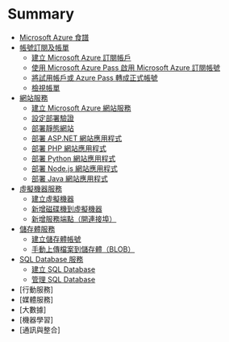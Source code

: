 # Summary

* [Microsoft Azure 食譜](README.md)
* [帳號訂閱及帳單](chapter01/README.md)
   * [建立 Microsoft Azure 訂閱帳戶](chapter01/01_signup.md)
   * [使用 Microsoft Azure Pass 啟用 Microsoft Azure 訂閱帳號](chapter01/02_azurepass.md)
   * [將試用帳戶或 Azure Pass 轉成正式帳號](chapter01/03_migrate_subscription.md)
   * [檢視帳單](chapter01/04_view_the_bill.md)
* [網站服務](chapter02/README.md)
   * [建立 Microsoft Azure 網站服務](chapter02/01_create_a_website.md)
   * [設定部署驗證](chapter02/02_configure_authentication.md)
   * [部署靜態網站](chapter02/03_deploy_static_website.md)
   * [部署 ASP.NET 網站應用程式](chapter02/04_deploy_aspnet_website.md)
   * [部署 PHP 網站應用程式](chapter02/05_deploy_php_website.md)
   * [部署 Python 網站應用程式](chapter02/06_deploy_python_website.md)
   * [部署 Node.js 網站應用程式](chapter02/07_deploy_nodejs_website.md)
   * [部署 Java 網站應用程式](chapter02/08_deploy_java_website.md)
* [虛擬機器服務](chapter03/README.md)
   * [建立虛擬機器](chapter03/01_create_virtual_machine.md)
   * [新增磁碟機到虛擬機器](chapter03/02_attach_a_new_disk.md)
   * [新增服務端點（開連接埠）](chapter03/03_create_endpoint.md)
* [儲存體服務](chapter04/README.md)
   * [建立儲存體帳號](chapter04/01_create_storage_account.md)
   * [手動上傳檔案到儲存體（BLOB）](chapter04/02_manual_upload_files_to_storage_blob.md)
* [SQL Database 服務](chapter05/README.md)
   * [建立 SQL Database](chapter05/01_create_sql_database.md)
   * [管理 SQL Database](chapter05/02_manage_sql_database.md)
* [行動服務]
* [媒體服務]
* [大數據]
* [機器學習]
* [通訊與整合]
